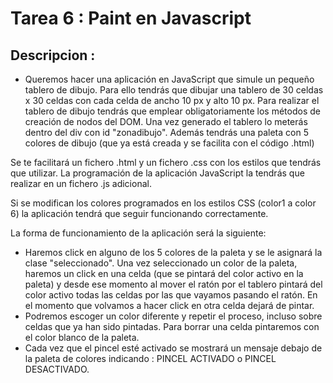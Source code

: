 # Tarea 6 : Paint en Javascript 

## Descripcion  :

 - Queremos hacer una aplicación en JavaScript que simule un pequeño tablero de dibujo. Para ello tendrás que dibujar una tablero de 30 celdas x 30 celdas con cada celda de ancho 10 px y alto 10 px. Para realizar el tablero de dibujo tendrás que emplear obligatoriamente los métodos de creación de nodos del DOM. Una vez generado el tablero lo meterás dentro del div con id "zonadibujo". Además tendrás una paleta con 5 colores de dibujo (que ya está creada y se facilita con el código .html)

Se te facilitará un fichero .html y un fichero .css con los estilos que tendrás que utilizar. La programación de la aplicación JavaScript la tendrás que realizar en un fichero .js adicional.

Si se modifican los colores programados en los estilos CSS (color1 a color 6) la aplicación tendrá que seguir funcionando correctamente.

La forma de funcionamiento de la aplicación será la siguiente:

- Haremos click en alguno de los 5 colores de la paleta y se le asignará la clase "seleccionado".
Una vez seleccionado un color de la paleta, haremos un click en una celda (que se pintará del color activo en la paleta) y desde ese momento al mover el ratón por el tablero pintará del color activo todas las celdas por las que vayamos pasando el ratón. En el momento que volvamos a hacer click en otra celda dejará de pintar.
- Podremos escoger un color diferente y repetir el proceso, incluso sobre celdas que ya han sido pintadas.
Para borrar una celda pintaremos con el color blanco de la paleta.
- Cada vez que el pincel esté activado se mostrará un mensaje debajo de la paleta de colores indicando : PINCEL ACTIVADO o PINCEL DESACTIVADO.